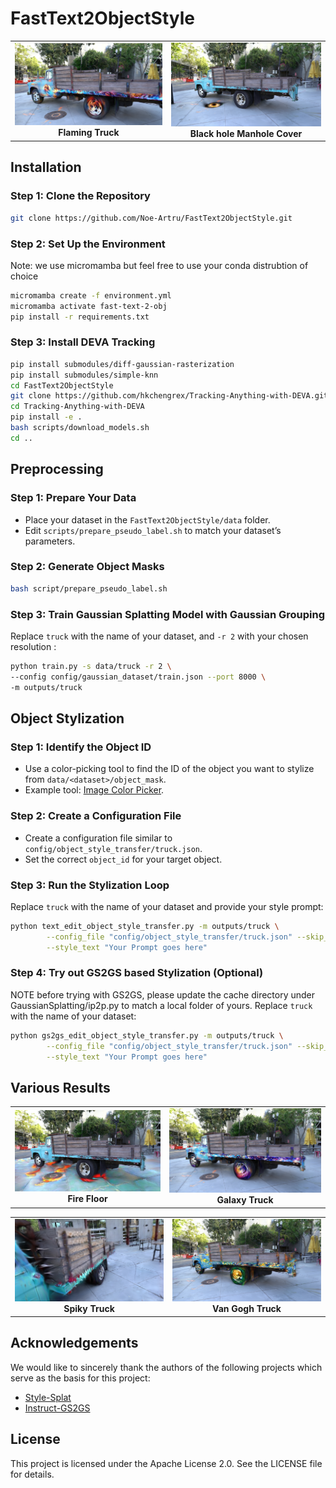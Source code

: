 # FastText2ObjectStyle
<table>
  <tr>
    <td align="center">
      <img src="ExampleResults/TruckWithFlames.png" alt="Image1" width="100%"><br>
      <b>Flaming Truck</b>
    </td>
    <td align="center">
      <img src="ExampleResults/blackhole.png" alt="Image2" width="100%"><br>
      <b>Black hole Manhole Cover</b>
    </td>
  </tr>
</table>

## Installation

### Step 1: Clone the Repository
```bash
git clone https://github.com/Noe-Artru/FastText2ObjectStyle.git
```

### Step 2: Set Up the Environment
Note: we use micromamba but feel free to use your 
conda distrubtion of choice
```bash
micromamba create -f environment.yml
micromamba activate fast-text-2-obj
pip install -r requirements.txt
```

### Step 3: Install DEVA Tracking
```bash
pip install submodules/diff-gaussian-rasterization
pip install submodules/simple-knn
cd FastText2ObjectStyle
git clone https://github.com/hkchengrex/Tracking-Anything-with-DEVA.git
cd Tracking-Anything-with-DEVA
pip install -e .
bash scripts/download_models.sh
cd ..
```

## Preprocessing

### Step 1: Prepare Your Data
- Place your dataset in the `FastText2ObjectStyle/data` folder.
- Edit `scripts/prepare_pseudo_label.sh` to match your dataset’s parameters.

### Step 2: Generate Object Masks
```bash
bash script/prepare_pseudo_label.sh
```

### Step 3: Train Gaussian Splatting Model with Gaussian Grouping
Replace `truck` with the name of your dataset, and `-r 2` with your chosen resolution :
```bash
python train.py -s data/truck -r 2 \
--config config/gaussian_dataset/train.json --port 8000 \
-m outputs/truck
```

## Object Stylization

### Step 1: Identify the Object ID
- Use a color-picking tool to find the ID of the object you want to stylize from `data/<dataset>/object_mask`.
- Example tool: [Image Color Picker](https://imagecolorpicker.com/).

### Step 2: Create a Configuration File
- Create a configuration file similar to `config/object_style_transfer/truck.json`.
- Set the correct `object_id` for your target object.

### Step 3: Run the Stylization Loop
Replace `truck` with the name of your dataset and provide your style prompt:
```bash
python text_edit_object_style_transfer.py -m outputs/truck \
        --config_file "config/object_style_transfer/truck.json" --skip_test \
        --style_text "Your Prompt goes here"
```

### Step 4: Try out GS2GS based Stylization (Optional)
NOTE before trying with GS2GS, please update the cache directory under 
GaussianSplatting/ip2p.py to match a local folder of yours.
Replace `truck` with the name of your dataset:
```bash
python gs2gs_edit_object_style_transfer.py -m outputs/truck \
        --config_file "config/object_style_transfer/truck.json" --skip_test \
        --style_text "Your Prompt goes here"
```

## Various Results
<table>
  <tr>
    <td align="center">
      <img src="ExampleResults/fireFloor.png" alt="Image1" width="100%"><br>
      <b>Fire Floor</b>
    </td>
    <td align="center">
      <img src="ExampleResults/galaxy.png" alt="Image2" width="100%"><br>
      <b>Galaxy Truck</b>
    </td>
  </tr>
</table>

<table>
  <tr>
    <td align="center">
      <img src="ExampleResults/TruckWithSpikes.png" alt="Image1" width="100%"><br>
      <b>Spiky Truck</b>
    </td>
    <td align="center">
      <img src="ExampleResults/VanGogh.png" alt="Image2" width="100%"><br>
      <b>Van Gogh Truck</b>
    </td>
  </tr>
</table>

## Acknowledgements
We would like to sincerely thank the authors of the following projects which serve as the basis for this project:

- [Style-Splat](https://github.com/bernard0047/style-splat)
- [Instruct-GS2GS](https://github.com/cvachha/instruct-gs2gs)

## License
This project is licensed under the Apache License 2.0. See the LICENSE file for details.

